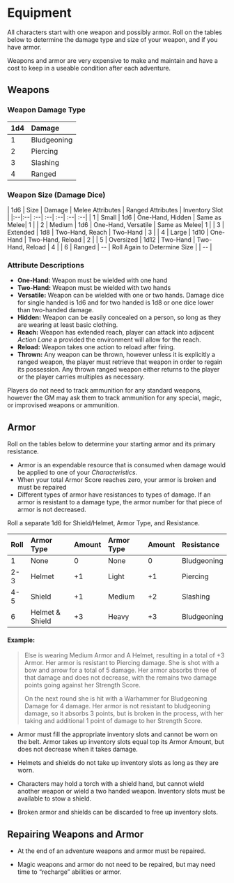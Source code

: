 # Equipment
All characters start with one weapon and possibly armor. Roll on the tables below to determine the damage type and size of your weapon, and if you have armor. 

Weapons and armor are very expensive to make and maintain and have a cost to keep in a useable condition after each adventure. 


## Weapons 
### Weapon Damage Type
| 1d4 | Damage |
|:--|:--|
| 1 | Bludgeoning |
| 2 | Piercing |
| 3 | Slashing |
| 4 | Ranged |

###  Weapon Size (Damage Dice)
| 1d6 | Size | Damage | Melee Attributes  | Ranged Attributes | Inventory Slot | 
|:--|:--| :--| :--| :--| :--| :--|
| 1 | Small | 1d6 | One-Hand, Hidden | Same as Melee| 1 |
| 2 | Medium | 1d6 | One-Hand, Versatile | Same as Melee| 1 |
| 3 | Extended | 1d8 | Two-Hand, Reach  | Two-Hand | 3 |
| 4 | Large | 1d10 | One-Hand | Two-Hand, Reload | 2 |
| 5 | Oversized | 1d12 | Two-Hand | Two-Hand, Reload | 4 | 
| 6 | Ranged | -- | Roll Again to Determine Size | | -- |

### Attribute Descriptions
- **One-Hand:** Weapon must be wielded with one hand
- **Two-Hand:** Weapon must be wielded with two hands
- **Versatile:** Weapon can be wielded with one or two hands. Damage dice for single handed is 1d6 and for two handed is 1d8 or one dice lower than two-handed damage. 
- **Hidden:** Weapon can be easily concealed on a person, so long as they are wearing at least basic clothing. 
- **Reach:** Weapon has extended reach, player can attack into adjacent *Action Lane* a provided the environment will allow for the reach. 
- **Reload:** Weapon takes one action to reload after firing. 
- **Thrown:** Any weapon can be thrown, however unless it is explicitly a ranged weapon, the player must retrieve that weapon in order to regain its possession. Any thrown ranged weapon either returns to the player or the player carries multiples as necessary. 

Players do not need to track ammunition for any standard weapons, however the GM may ask them to track ammunition for any special, magic, or improvised weapons or ammunition.


## Armor
Roll on the tables below to determine your starting armor and its primary resistance. 

- Armor is an expendable resource that is consumed when damage would be applied to one of your *Characteristics*. 
- When your total Armor Score reaches zero, your armor is broken and must be repaired
- Different types of armor have resistances to types of damage. If an armor is resistant to a damage type, the armor number for that piece of armor is not decreased. 

Roll a separate 1d6 for  Shield/Helmet, Armor Type, and Resistance. 

| Roll | Armor Type | Amount | Armor Type | Amount | Resistance 
|:--|:--|:--|:--|:--|:--|
| 1 | None | 0 | None | 0 | Bludgeoning |
| 2-3 | Helmet | +1 | Light | +1 | Piercing |
| 4-5 | Shield | +1 | Medium | +2 | Slashing |
| 6 | Helmet & Shield | +3 | Heavy| +3 | Bludgeoning |


####  Example:
> Else is wearing Medium Armor and A Helmet, resulting in a total of +3 Armor. Her armor is resistant to Piercing damage. She is shot with a bow and arrow for a total of 5 damage. Her armor absorbs three of that damage and does not decrease, with the remains two damage points going against her Strength Score. 
> 
> On the next round she is hit with a Warhammer for Bludgeoning Damage for 4 damage. Her armor is not resistant to bludgeoning damage, so it absorbs 3 points, but is broken in the process, with her taking and additional 1 point of damage to her Strength Score. 

- Armor must fill the appropriate inventory slots and cannot be worn on the belt. Armor takes up inventory slots equal top its Armor Amount, but does not decrease when it takes damage. 

- Helmets and shields do not take up inventory slots as long as they are worn. 

- Characters may hold a torch with a shield hand, but cannot wield another weapon or wield a two handed weapon. Inventory slots must be available to stow a shield.

- Broken armor and shields can be discarded to free up inventory slots. 

## Repairing Weapons and Armor
- At the end of an adventure weapons and armor must be repaired. 

- Magic weapons and armor do not need to be repaired, but may need time to “recharge” abilities or armor. 





